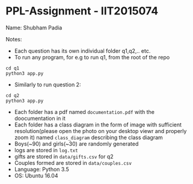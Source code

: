 # PPL-Assignment - IIT2015074

Name: Shubham Padia

Notes:
- Each question has its own individual folder q1,q2,.. etc.
- To run any program, for e.g to run q1, from the root of the repo
```
cd q1
python3 app.py
```
- Similarly to run question 2:
```
cd q2
python3 app.py
```
- Each folder has a pdf named `documentation.pdf` with the doocumentation in it
- Each folder has a class diagram in the form of image with sufficient resolution(please open the photo on your desktop viewr and properly zoom it) named `class_diagram` describing the class diagram
- Boys(~90) and girls(~30) are randomly generated
- logs are stored in `log.txt`
- gifts are stored in `data/gifts.csv` for q2
- Couples formed are stored in `data/couples.csv`
- Language: Python 3.5
- OS: Ubuntu 16.04